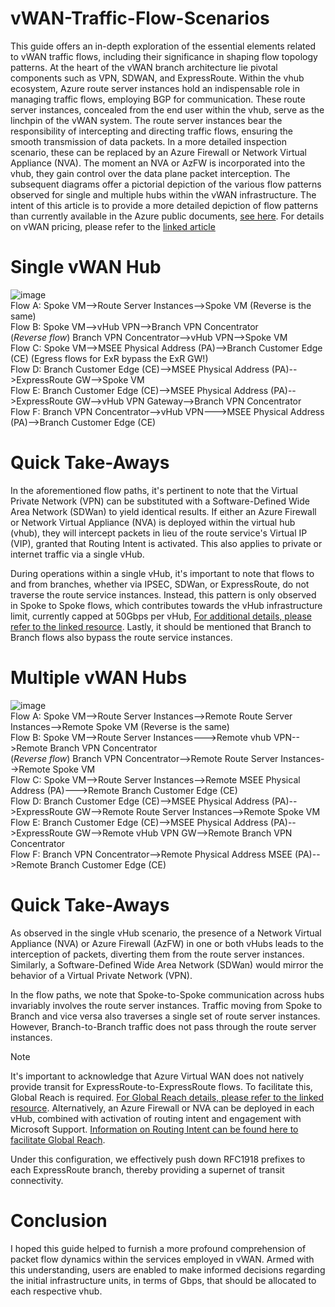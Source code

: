 # vWAN-Traffic-Flow-Scenarios
This guide offers an in-depth exploration of the essential elements related to vWAN traffic flows, including their significance in shaping flow topology patterns. At the heart of the vWAN branch architecture lie pivotal components such as VPN, SDWAN, and ExpressRoute. Within the vhub ecosystem, Azure route server instances hold an indispensable role in managing traffic flows, employing BGP for communication. These route server instances, concealed from the end user within the vhub, serve as the linchpin of the vWAN system. The route server instances bear the responsibility of intercepting and directing traffic flows, ensuring the smooth transmission of data packets. In a more detailed inspection scenario, these can be replaced by an Azure Firewall or Network Virtual Appliance (NVA). The moment an NVA or AzFW is incorporated into the vhub, they gain control over the data plane packet interception. The subsequent diagrams offer a pictorial depiction of the various flow patterns observed for single and multiple hubs within the vWAN infrastructure. The intent of this article is to provide a more detailed depiction of flow patterns than currently available in the Azure public documents, [see here](https://learn.microsoft.com/en-us/azure/virtual-wan/virtual-wan-global-transit-network-architecture#anytoany). For details on vWAN pricing, please refer to the [linked article](https://azure.microsoft.com/en-us/pricing/details/virtual-wan/)
<br>
# Single vWAN Hub
![image](https://github.com/adtork/vWAN-Traffic-Flow-Scenarios/assets/55964102/08966f1c-08ef-4e05-baaf-bd37a851f2bf)
<br>
Flow A: Spoke VM-->Route Server Instances-->Spoke VM (Reverse is the same)
<br>
Flow B: Spoke VM-->vHub VPN-->Branch VPN Concentrator
<br>
(*Reverse flow*) Branch VPN Concentrator-->vHub VPN-->Spoke VM
<br>
Flow C: Spoke VM-->MSEE Physical Address (PA)-->Branch Customer Edge (CE) (Egress flows for ExR bypass the ExR GW!)
<Br>
Flow D: Branch Customer Edge (CE)-->MSEE Physical Address (PA)-->ExpressRoute GW-->Spoke VM
<Br>
Flow E: Branch Customer Edge (CE)-->MSEE Physical Address (PA)-->ExpressRoute GW-->vHub VPN Gateway-->Branch VPN Concentrator
<br>
Flow F: Branch VPN Concentrator-->vHub VPN--->MSEE Physical Address (PA)-->Branch Customer Edge (CE)

# Quick Take-Aways
In the aforementioned flow paths, it's pertinent to note that the Virtual Private Network (VPN) can be substituted with a Software-Defined Wide Area Network (SDWan) to yield identical results. If either an Azure Firewall or Network Virtual Appliance (NVA) is deployed within the virtual hub (vhub), they will intercept packets in lieu of the route service's Virtual IP (VIP), granted that Routing Intent is activated. This also applies to private or internet traffic via a single vHub.

During operations within a single vHub, it's important to note that flows to and from branches, whether via IPSEC, SDWan, or ExpressRoute, do not traverse the route service instances. Instead, this pattern is only observed in Spoke to Spoke flows, which contributes towards the vHub infrastructure limit, currently capped at 50Gbps per vHub, [For additional details, please refer to the linked resource](https://learn.microsoft.com/en-us/azure/azure-resource-manager/management/azure-subscription-service-limits#virtual-wan-limits). Lastly, it should be mentioned that Branch to Branch flows also bypass the route service instances. 

# Multiple vWAN Hubs
![image](https://github.com/adtork/vWAN-Traffic-Flow-Scenarios/assets/55964102/9138efae-55d5-4f56-9345-95f66d0d3d75)
<br>
Flow A: Spoke VM-->Route Server Instances-->Remote Route Server Instances-->Remote Spoke VM (Reverse is the same)
<br>
Flow B: Spoke VM-->Route Server Instances--->Remote vhub VPN-->Remote Branch VPN Concentrator
<br>
(*Reverse flow*) Branch VPN Concentrator-->Remote Route Server Instances-->Remote Spoke VM
<br>
Flow C: Spoke VM-->Route Server Instances-->Remote MSEE Physical Address (PA)--->Remote Branch Customer Edge (CE)
<br>
Flow D: Branch Customer Edge (CE)-->MSEE Physical Address (PA)-->ExpressRoute GW-->Remote Route Server Instances-->Remote Spoke VM
<br>
Flow E: Branch Customer Edge (CE)-->MSEE Physical Address (PA)-->ExpressRoute GW-->Remote vHub VPN GW-->Remote Branch VPN Concentrator
<br>
Flow F: Branch VPN Concentrator-->Remote Physical Address MSEE (PA)-->Remote Branch Customer Edge (CE)

# Quick Take-Aways
As observed in the single vHub scenario, the presence of a Network Virtual Appliance (NVA) or Azure Firewall (AzFW) in one or both vHubs leads to the interception of packets, diverting them from the route server instances. Similarly, a Software-Defined Wide Area Network (SDWan) would mirror the behavior of a Virtual Private Network (VPN).

In the flow paths, we note that Spoke-to-Spoke communication across hubs invariably involves the route server instances. Traffic moving from Spoke to Branch and vice versa also traverses a single set of route server instances. However, Branch-to-Branch traffic does not pass through the route server instances.

> [!NOTE]
>It's important to acknowledge that Azure Virtual WAN does not natively provide transit for ExpressRoute-to-ExpressRoute flows. To facilitate this, Global Reach is required. [For Global Reach details, please refer to the linked resource](https://learn.microsoft.com/en-us/azure/expressroute/expressroute-global-reach). Alternatively, an Azure Firewall or NVA can be deployed in each vHub, combined with activation of routing intent and engagement with Microsoft Support. [Information on Routing Intent can be found here to facilitate Global Reach](https://learn.microsoft.com/en-us/azure/virtual-wan/how-to-routing-policies#expressroute).

Under this configuration, we effectively push down RFC1918 prefixes to each ExpressRoute branch, thereby providing a supernet of transit connectivity.

# Conclusion
I hoped this guide helped to furnish a more profound comprehension of packet flow dynamics within the services employed in vWAN. Armed with this understanding, users are enabled to make informed decisions regarding the initial infrastructure units, in terms of Gbps, that should be allocated to each respective vhub.



